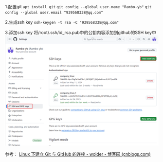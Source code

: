 1.配置git
`apt install git`
`git config --global user.name "Rambo-yb"`
`git config --global user.email "939568338@qq.com"`

2.生成ssh key
`ssh-keygen -t rsa -C "939568338@qq.com"`

3.添加ssh key
将/root/.ssh/id\_rsa.pub中的公钥内容添加到github的SSH key中
![image](images/0ozurr6j87eTAiGzPIQVbad2JYJW0iU5sD4THaW62rQ.png)

参考：
[Linux 下建立 Git 与 GitHub 的连接 - woider - 博客园 (cnblogs.com)](https://www.cnblogs.com/woider/p/6533709.html)